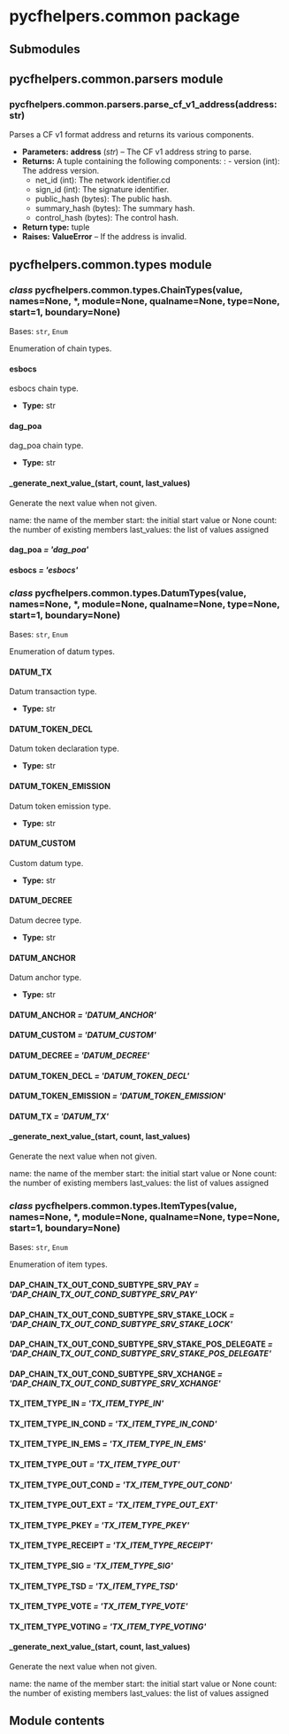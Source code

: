 # pycfhelpers.common package

## Submodules

## pycfhelpers.common.parsers module

### pycfhelpers.common.parsers.parse_cf_v1_address(address: str)

Parses a CF v1 format address and returns its various components.

* **Parameters:**
  **address** (*str*) – The CF v1 address string to parse.
* **Returns:**
  A tuple containing the following components:
  : - version (int): The address version.
    - net_id (int): The network identifier.cd
    - sign_id (int): The signature identifier.
    - public_hash (bytes): The public hash.
    - summary_hash (bytes): The summary hash.
    - control_hash (bytes): The control hash.
* **Return type:**
  tuple
* **Raises:**
  **ValueError** – If the address is invalid.

## pycfhelpers.common.types module

### *class* pycfhelpers.common.types.ChainTypes(value, names=None, \*, module=None, qualname=None, type=None, start=1, boundary=None)

Bases: `str`, `Enum`

Enumeration of chain types.

#### esbocs

esbocs chain type.

* **Type:**
  str

#### dag_poa

dag_poa chain type.

* **Type:**
  str

#### \_generate_next_value_(start, count, last_values)

Generate the next value when not given.

name: the name of the member
start: the initial start value or None
count: the number of existing members
last_values: the list of values assigned

#### dag_poa *= 'dag_poa'*

#### esbocs *= 'esbocs'*

### *class* pycfhelpers.common.types.DatumTypes(value, names=None, \*, module=None, qualname=None, type=None, start=1, boundary=None)

Bases: `str`, `Enum`

Enumeration of datum types.

#### DATUM_TX

Datum transaction type.

* **Type:**
  str

#### DATUM_TOKEN_DECL

Datum token declaration type.

* **Type:**
  str

#### DATUM_TOKEN_EMISSION

Datum token emission type.

* **Type:**
  str

#### DATUM_CUSTOM

Custom datum type.

* **Type:**
  str

#### DATUM_DECREE

Datum decree type.

* **Type:**
  str

#### DATUM_ANCHOR

Datum anchor type.

* **Type:**
  str

#### DATUM_ANCHOR *= 'DATUM_ANCHOR'*

#### DATUM_CUSTOM *= 'DATUM_CUSTOM'*

#### DATUM_DECREE *= 'DATUM_DECREE'*

#### DATUM_TOKEN_DECL *= 'DATUM_TOKEN_DECL'*

#### DATUM_TOKEN_EMISSION *= 'DATUM_TOKEN_EMISSION'*

#### DATUM_TX *= 'DATUM_TX'*

#### \_generate_next_value_(start, count, last_values)

Generate the next value when not given.

name: the name of the member
start: the initial start value or None
count: the number of existing members
last_values: the list of values assigned

### *class* pycfhelpers.common.types.ItemTypes(value, names=None, \*, module=None, qualname=None, type=None, start=1, boundary=None)

Bases: `str`, `Enum`

Enumeration of item types.

#### DAP_CHAIN_TX_OUT_COND_SUBTYPE_SRV_PAY *= 'DAP_CHAIN_TX_OUT_COND_SUBTYPE_SRV_PAY'*

#### DAP_CHAIN_TX_OUT_COND_SUBTYPE_SRV_STAKE_LOCK *= 'DAP_CHAIN_TX_OUT_COND_SUBTYPE_SRV_STAKE_LOCK'*

#### DAP_CHAIN_TX_OUT_COND_SUBTYPE_SRV_STAKE_POS_DELEGATE *= 'DAP_CHAIN_TX_OUT_COND_SUBTYPE_SRV_STAKE_POS_DELEGATE'*

#### DAP_CHAIN_TX_OUT_COND_SUBTYPE_SRV_XCHANGE *= 'DAP_CHAIN_TX_OUT_COND_SUBTYPE_SRV_XCHANGE'*

#### TX_ITEM_TYPE_IN *= 'TX_ITEM_TYPE_IN'*

#### TX_ITEM_TYPE_IN_COND *= 'TX_ITEM_TYPE_IN_COND'*

#### TX_ITEM_TYPE_IN_EMS *= 'TX_ITEM_TYPE_IN_EMS'*

#### TX_ITEM_TYPE_OUT *= 'TX_ITEM_TYPE_OUT'*

#### TX_ITEM_TYPE_OUT_COND *= 'TX_ITEM_TYPE_OUT_COND'*

#### TX_ITEM_TYPE_OUT_EXT *= 'TX_ITEM_TYPE_OUT_EXT'*

#### TX_ITEM_TYPE_PKEY *= 'TX_ITEM_TYPE_PKEY'*

#### TX_ITEM_TYPE_RECEIPT *= 'TX_ITEM_TYPE_RECEIPT'*

#### TX_ITEM_TYPE_SIG *= 'TX_ITEM_TYPE_SIG'*

#### TX_ITEM_TYPE_TSD *= 'TX_ITEM_TYPE_TSD'*

#### TX_ITEM_TYPE_VOTE *= 'TX_ITEM_TYPE_VOTE'*

#### TX_ITEM_TYPE_VOTING *= 'TX_ITEM_TYPE_VOTING'*

#### \_generate_next_value_(start, count, last_values)

Generate the next value when not given.

name: the name of the member
start: the initial start value or None
count: the number of existing members
last_values: the list of values assigned

## Module contents
